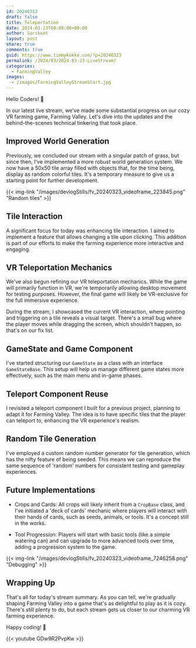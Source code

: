 ```yaml
---
id: 20240313
draft: false
title: Teleportation 
date: 2024-03-23T00:00:00+00:00
author: Sorskoot
layout: post
share: true
comments: true
guid: https://www.timmykokke.com/?p=20240323
permalink: /2024/03/2024-03-23-LiveStream/
categories:
  - FarmingValley
images:
  - /images/FarmingValleyStreamStart.jpg
---
```


Hello Coders! 👾

In our latest live stream, we've made some substantial progress on our cozy VR farming game, Farming Valley. Let's dive into the updates and the behind-the-scenes technical tinkering that took place.

## Improved World Generation

Previously, we concluded our stream with a singular patch of grass, but since then, I've implemented a more robust world generation system. We now have a 50x50 tile array filled with objects that, for the time being, display as random colorful tiles. It's a temporary measure to give us a starting point for further development.

{{< img-link "/images/devlogStills/fv_20240323_videoframe_223845.png" "Random tiles" >}}

## Tile Interaction

A significant focus for today was enhancing tile interaction. I aimed to implement a feature that allows changing a tile upon clicking. This addition is part of our efforts to make the farming experience more interactive and engaging.

## VR Teleportation Mechanics

We've also begun refining our VR teleportation mechanics. While the game will primarily function in VR, we're temporarily allowing desktop movement for testing purposes. However, the final game will likely be VR-exclusive for the full immersive experience.

During the stream, I showcased the current VR interaction, where pointing and triggering on a tile reveals a visual target. There's a small bug where the player moves while dragging the screen, which shouldn't happen, so that's on our fix list.

## GameState and Game Component

I've started structuring our `GameState` as a class with an interface `GameStateBase`. This setup will help us manage different game states more effectively, such as the main menu and in-game phases.

## Teleport Component Reuse

I revisited a teleport component I built for a previous project, planning to adapt it for Farming Valley. The idea is to have specific tiles that the player can teleport to, enhancing the VR experience's realism.

## Random Tile Generation

I've employed a custom random number generator for tile generation, which has the nifty feature of being seeded. This means we can reproduce the same sequence of 'random' numbers for consistent testing and gameplay experiences.

## Future Implementations

- Crops and Cards: All crops will likely inherit from a `CropBase` class, and I've initiated a 'deck of cards' mechanic where players will interact with their hands of cards, such as seeds, animals, or tools. It's a concept still in the works.

- Tool Progression: Players will start with basic tools (like a simple watering can) and can upgrade to more advanced tools over time, adding a progression system to the game.

{{< img-link "/images/devlogStills/fv_20240323_videoframe_7246258.png" "Debugging" >}}

## Wrapping Up

That's all for today's stream summary. As you can tell, we're gradually shaping Farming Valley into a game that's as delightful to play as it is cozy. There's still plenty to do, but each stream gets us closer to our charming VR farming experience.

Happy coding! 🚀

{{< youtube GDw9R2PvpKw >}}